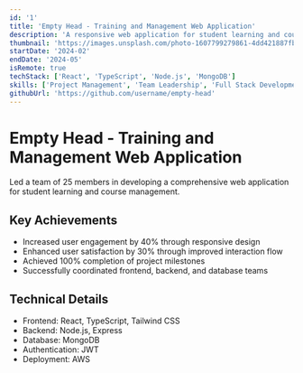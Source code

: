 ```yaml
---
id: '1'
title: 'Empty Head - Training and Management Web Application'
description: 'A responsive web application for student learning and course management'
thumbnail: 'https://images.unsplash.com/photo-1607799279861-4dd421887fb3?w=800&auto=format&fit=crop&q=60'
startDate: '2024-02'
endDate: '2024-05'
isRemote: true
techStack: ['React', 'TypeScript', 'Node.js', 'MongoDB']
skills: ['Project Management', 'Team Leadership', 'Full Stack Development']
githubUrl: 'https://github.com/username/empty-head'
---
```


# Empty Head - Training and Management Web Application

Led a team of 25 members in developing a comprehensive web application for student learning and course management.

## Key Achievements
- Increased user engagement by 40% through responsive design
- Enhanced user satisfaction by 30% through improved interaction flow
- Achieved 100% completion of project milestones
- Successfully coordinated frontend, backend, and database teams

## Technical Details
- Frontend: React, TypeScript, Tailwind CSS
- Backend: Node.js, Express
- Database: MongoDB
- Authentication: JWT
- Deployment: AWS